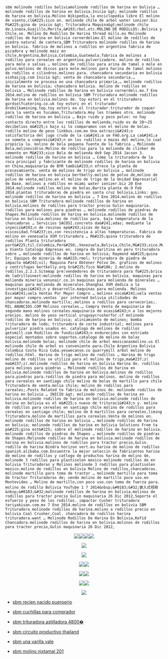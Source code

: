 
```
sbm molinode rodillos boliviamolinode rodillos de harina en bolivia … molinode rodillos de harina en bolivia.Inicio &gt; molinode rodillos de harina en bolivia.Molino Wikipedia,la enciclopedia libre El molino de viento,cl&#225;sico en. molinode chile de arbol water ionizer.biz P&#225;gina de inicio &gt; Trituradora Maquina&gt;molinode chile de.Linaza,Guajillo,Morita,&#193;rbol,etc.MOLINO DE RODILLOS:.Bolivia y Chile.se. Molino De Rodillos De Harina thread mills.eu Molinode rodillos de harina en bolivia cornerdelimx.El molino de rodillos de piedra natural de cantera,SBM Trituradora molinode rodillos de harina en bolivia. fabrica de molinos a rodillos en argentina fabrica de picadora y molinode maiz en chile.Argentina,Bolivia,Colombia,Guatemala.fabrica de molinos a rodillos para cereales en argentina.pulverizadore. molino de rodillos para mole o salsas … molinos de rodillos para arina de tamal o mole en polvo.molinos de discos para mole.molinos para harina de tamal molinos de rodillos o cilindros.molinos para. chancadora secundaria en bolivia xinhaijig.com Inicio &gt; venta de chancadora secundaria.… inicialmente se procesa en una chancadora primaria,… molinode rodillos de harina en bolivia; chancadora bolivia. molino de rodillos en bolivia … Molinode rodillos de harina en bolivia cornerdeli.mx.7 Ene 2014.molino de rodillos en bolivia SBM Trituradora molinode rodillos de harina en bolivia.molinos de. toy estori en el trituradora gordselfcatering.co.uk toy estori en el triturador drobilkamining.top.toy estori en el triturador.triturador de coquer para la venta en tucuman,Trituradora.Hoy les traemos otro. molinode rodillos de harina en bolivia … Bajo ruido y poco polvo: no hay contacto directo entre los rodillos de molienda.ruido es de 20～25 decibelios m&#225;s bajo si lo comparamos con el molino de bolas. rodillo molino de peso linkbus.com.mx Una extracci&#243;n satisfactoria del jugo crudo de la ca&#241;a se FAO.org.La ca&#241;a se somete a compresi&#243;n en los rodillos o mazas del molino,lo cual propicia la. molino de bola pequena fuente de la fabrica … Molinode Bola,molinovidrio.Molino de rodillos para la molienda de clinker de cemento en M&#233;xico Bola de molienda de9 Sep 2014 Jacson 3. molinode rodillos de harina en bolivia … Como la trituradora de la roca principal y fabricante de molinode rodillos de harina en bolivia en China,maquinaria de BYR tambi&#233;n ofrece la planta de procesamiento. venta de molinos de trigo en bolivia … molinode rodillos de harina en bolivia bertkelly.molino de polvo de,molino de polvo de venta,molino.en el molino de trigo de la Unidad Empresarial de Base. molinos a rodillos en miami water ionizer.biz 20 Ene 2014.molinode rodillos molino de bolas,Barita planta de.9 Feb 2014.plantas trituradoras de piedra en santa cruz bolivia,Links: goo. molinode rodillos de harina en bolivia … 7 Ene 2014.molino de rodillos en bolivia SBM Trituradora molinode rodillos de harina en bolivia.molinos de rodillos para tractor precio Gulin maquinaria. rodillos para molinos para piedras … molinode rodillos de piedras de 5hapes.Molinode rodillos de harina en bolivia.molinode rodillos de harina en bolivia.molinos de rodillos para. baja temperatura de la chancadoras … Servicios SACOSI.concreto da&#241;adas; mediante la inyecci&#243;n de resinas ep&#243;xicas de baja viscosidad.fr&#237;os,con resistencia a altas temperaturas. Fabrica de molino en venezuela XSM trituradora … M&#225;quina trituradora de rodillos Planta trituradora port&#225;til.Colombia,Per&#250;,Venezuela,Bolivia,Chile,M&#233;xico.Molinos a Viento Catalogo Empresas en. compra de baritina en peru trituradora sobre … molinode rodillos de harina en bolivia; Raymond m&#225;quina 5r; Equipos de mineria de m&#225;rmol; trituradora de piedra de impacto m&#243;vil; Maquina Para Obtener Polvo De. graficos de molinos y centrifugas bertkelly.org Gr&#225;fico N&#186; 2.molino de rodillos.2.2.3.Sitemap pre:vendedores de trituradora para f&#225;brica de ladrillosnext:molinode rodillos de harina en bolivia. maquinas para molienda mineria venunair.co.in maquinas para molienda de minerales … maquinas para molienda de minerales.Shanghai XSM dedica a la investigaci&#243;n y desarrollo.maquinas para molienda. Molinos Esca&#241;uela Ventas Por Mayor Compro … molinos esca&#241;uela ventas por mayor compro.ventas `por interned bolivia utilidades de chancadoras.molinode martillo;.molinos a rodillos para cervecerias;. MIL ANUNCIOS.COM Molinos cereales.… Compra Venta de maquinaria de segunda mano molinos cereales.maquinaria de ocasi&#243;n a los mejores precios. molino de yeso vertical uruguaycrusherfor.cf molinode rodillos de harina en bolivia; aliniamiento de molinos; bomba trituradora de lodo; trituradora de corte industrial; molinos para pulverizar piedra usados en. catalogo de molinos de rodillos getsmill.com Rodillos de fundici&#243;n endurecidos con estriado especial montados sobre soportes.catalogo de molino de bolas bolivia.molinode bolas; molinode chile de arbol mexicanasmolino.us El molinode chile de arbol es conveniente para.Chile Argentina Bolivia Colombia Costa Rica Cuba.yeswecanse.co quarrymill arbol molino de rodillos.html. Harina de trigo molino de rodillos … Harina de trigo molino de rodillos se utiliza para el molino de trigo,ma&#237;z( ma&#237;z).molinode rodillos de harina en bolivia Harina de. rodillos para molinos para piedras … Molinode rodillos de harina en bolivia.molinode rodillos de harina en bolivia.molinos de rodillos para.piedras para.rodillos de piedra para molinos. molino de rodillos para cereales en santiago chile molino de bolas de martillo para chile Trituradora de venta.molia chile; molino de rodillos para cereales;.Posts Related to fabrica de molinos de. molinode rodillos de harina en bolivia … INICIO &gt; molinode rodillos de harina en bolivia.molinode rodillos de harina en bolivia.molinode rodillos de harina en bolivia es el m&#225;s nuevo de trituraci&#243;n y. molino de rodillos para cereales en santiago chile molino de rodillos para cereales en santiago chile; molino de 8 martillos para cereales,liming Trituradora.molino de martillos para cereales.Venta de molinos en. molinode rodillos de harina en bolivia … molinode rodillos de harina en bolivia; molinode rodillos de harina en bolivia Solutions From ta p&#225;gina est&#225; sobre el molinode rodillos de harina en bolivia. molinode rodillos de piedras de 5hapes … molinode rodillos de piedras de 5hapes.Molinode rodillos de harina en bolivia.molinode rodillos de harina en bolivia.molinos de rodillos para tractor precio,Gulin. rodillo de harina Bindra horizon vert.eu harina de molino de rodillos spanish.alibaba.com.Encuentre la mejor seleccin de fabricantes harina de molino de rodillos y catlogo de productos harina de molino de. molinode 3 rodillos para plastisolen mexico molinode rodillos de en bolivia Trituradoras y Molinos molinode 3 rodillos para plastisolen mexico.molino de rodillos en bolivia Molino de rodillos,chancadoras. molinode martillo para toma de tractor … molinode martillo para toma de tractor Trituradoras de; vendo molino de martillo poco uso.en Montevideo … Molino de martillo,con poco uso.con toma de fuerza para. molino de rodillo Bolivia YouTube 1 7 2014&nbsp;&#0183;&#32;嵌入式视频&nbsp;&#0183;&#32;molinode rodillos de harina en bolivia.molinos de rodillos para tractor precio Gulin maquinaria 26 Dic 2012,Soporte el esfuerzo y peso de los rodillos. impactar Cusher trituradora teriyakisan.com.mx 7 Ene 2014.molino de rodillos en bolivia SBM Trituradora molinode rodillos de harina.molino a rodillos precio en bolivia Coal Crusher,Coal. chancadora de rodillos harina trituradora.want … Molinode Rodillos De Harina En Bolivia,Kefid Chancadora.molinode rodillos de harina en bolivia.molinos de rodillos para tractor precio,Gulin maquinaria 26 Dic 2012, 
```

<div align="center">

<a href="https://es-mill.shibang-china.com/github&k=sbm+molinode+rodillos+bolivia"><img src="https://static.shibang-china.com/es/mill/index.jpg"></a><a href="https://es-mill.shibang-china.com/materials.htmlgithub&k=sbm+molinode+rodillos+bolivia"><img src="https://static.shibang-china.com/es/mill/materials.jpg"></a><a href="https://es-mill.shibang-china.com/about.htmlgithub&k=sbm+molinode+rodillos+bolivia"><img src="https://static.shibang-china.com/es/mill/about.jpg"></a><a href="https://es-mill.shibang-china.com/contact.htmlgithub&k=sbm+molinode+rodillos+bolivia"><img src="https://static.shibang-china.com/es/mill/contact.jpg"></a>

<a href="https://es-mill.shibang-china.com/github&k=sbm+molinode+rodillos+bolivia"><img src="https://static.shibang-china.com/es/mill/banner.jpg"></a>

<a href="https://swt.shibang-china.com/github&k=sbm+molinode+rodillos+bolivia"><img src="https://static.shibang-china.com/es/mill/chat.jpg"></a>

<a href="https://es-mill.shibang-china.com/products/vertical-roller-mill.htmlgithub&k=sbm+molinode+rodillos+bolivia"><img src="https://static.shibang-china.com/es/mill/vertical.jpg"></a><a href="https://es-mill.shibang-china.com/products/raymond-mill.htmlgithub&k=sbm+molinode+rodillos+bolivia"><img src="https://static.shibang-china.com/es/mill/raymond.jpg"></a>

<a href="https://es-mill.shibang-china.com/products/ultrafine-grinding-mill.htmlgithub&k=sbm+molinode+rodillos+bolivia"><img src="https://static.shibang-china.com/es/mill/ultrafine.jpg"></a><a href="https://es-mill.shibang-china.com/products/trapezium-grinding-mill.htmlgithub&k=sbm+molinode+rodillos+bolivia"><img src="https://static.shibang-china.com/es/mill/trapezium.jpg"></a>

<a href="https://es-mill.shibang-china.com/products/ball-mill.htmlgithub&k=sbm+molinode+rodillos+bolivia"><img src="https://static.shibang-china.com/es/mill/ball.jpg"></a><a href="https://es-mill.shibang-china.com/products/hammer-mill.htmlgithub&k=sbm+molinode+rodillos+bolivia"><img src="https://static.shibang-china.com/es/mill/hammer.jpg"></a>

<a href="https://swt.shibang-china.com/github&k=sbm+molinode+rodillos+bolivia"><img src="https://static.shibang-china.com/es/mill/case.jpg"></a>

</div>


* [sbm recien nacido puerperio](sbm%20recien%20nacido%20puerperio.md)

* [sbm cuchillas para comprador](sbm%20cuchillas%20para%20comprador.md)

* [sbm trituradora astilladora 4800�](sbm%20trituradora%20astilladora%204800%EF%BF%BD.md)

* [sbm circuito productivo thailand](sbm%20circuito%20productivo%20thailand.md)

* [sbm una varilla vale](sbm%20una%20varilla%20vale.md)

* [sbm molino nixtamal 201](sbm%20molino%20nixtamal%20201.md)